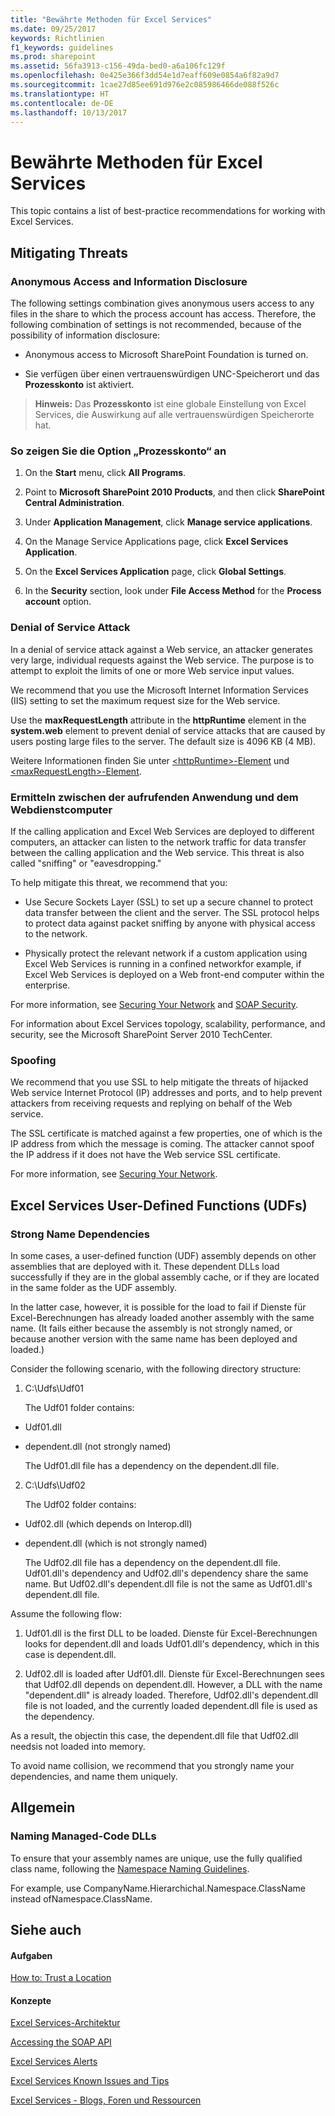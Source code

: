 ```yaml
---
title: "Bewährte Methoden für Excel Services"
ms.date: 09/25/2017
keywords: Richtlinien
f1_keywords: guidelines
ms.prod: sharepoint
ms.assetid: 56fa3913-c156-49da-bed0-a6a106fc129f
ms.openlocfilehash: 0e425e366f3dd54e1d7eaff609e0854a6f82a9d7
ms.sourcegitcommit: 1cae27d85ee691d976e2c085986466de088f526c
ms.translationtype: HT
ms.contentlocale: de-DE
ms.lasthandoff: 10/13/2017
---
```

# <a name="excel-services-best-practices"></a>Bewährte Methoden für Excel Services

This topic contains a list of best-practice recommendations for working with Excel Services.
  
    
    


## <a name="mitigating-threats"></a>Mitigating Threats


### <a name="anonymous-access-and-information-disclosure"></a>Anonymous Access and Information Disclosure

The following settings combination gives anonymous users access to any files in the share to which the process account has access. Therefore, the following combination of settings is not recommended, because of the possibility of information disclosure:
  
    
    

- Anonymous access to Microsoft SharePoint Foundation is turned on.
    
  
- Sie verfügen über einen vertrauenswürdigen UNC-Speicherort und das **Prozesskonto** ist aktiviert.
    
  

> **Hinweis:** Das **Prozesskonto** ist eine globale Einstellung von Excel Services, die Auswirkung auf alle vertrauenswürdigen Speicherorte hat.
  
    
    


### <a name="to-view-the-process-account-option"></a>So zeigen Sie die Option „Prozesskonto“ an


1. On the **Start** menu, click **All Programs**.
    
  
2. Point to **Microsoft SharePoint 2010 Products**, and then click **SharePoint Central Administration**.
    
  
3. Under **Application Management**, click **Manage service applications**.
    
  
4. On the Manage Service Applications page, click **Excel Services Application**.
    
  
5. On the **Excel Services Application** page, click **Global Settings**.
    
  
6. In the **Security** section, look under **File Access Method** for the **Process account** option.
    
  

### <a name="denial-of-service-attack"></a>Denial of Service Attack

In a denial of service attack against a Web service, an attacker generates very large, individual requests against the Web service. The purpose is to attempt to exploit the limits of one or more Web service input values.
  
    
    
We recommend that you use the Microsoft Internet Information Services (IIS) setting to set the maximum request size for the Web service.
  
    
    
Use the **maxRequestLength** attribute in the **httpRuntime** element in the **system.web** element to prevent denial of service attacks that are caused by users posting large files to the server. The default size is 4096 KB (4 MB).
  
    
    
Weitere Informationen finden Sie unter [\<httpRuntime\>-Element](http://msdn.microsoft.com/library/e9b81350-8aaf-47cc-9843-5f7d0c59f369.aspx) und [\<maxRequestLength\>-Element](http://msdn.microsoft.com/library/fd52b2c5-5014-4e6f-b869-4ea666dc83d6.aspx).
  
    
    

### <a name="sniffing-between-the-calling-application-and-the-web-service-computer"></a>Ermitteln zwischen der aufrufenden Anwendung und dem Webdienstcomputer

If the calling application and Excel Web Services are deployed to different computers, an attacker can listen to the network traffic for data transfer between the calling application and the Web service. This threat is also called "sniffing" or "eavesdropping."
  
    
    
To help mitigate this threat, we recommend that you:
  
    
    

- Use Secure Sockets Layer (SSL) to set up a secure channel to protect data transfer between the client and the server. The SSL protocol helps to protect data against packet sniffing by anyone with physical access to the network.
    
  
- Physically protect the relevant network if a custom application using Excel Web Services is running in a confined networkfor example, if Excel Web Services is deployed on a Web front-end computer within the enterprise.
    
  
For more information, see  [Securing Your Network](http://msdn.microsoft.com/library/af62ece0-0dd7-4b8e-ad12-4d13f2d60816.aspx) and [SOAP Security](http://msdn.microsoft.com/en-us/library/aa912494.aspx).
  
    
    
For information about Excel Services topology, scalability, performance, and security, see the Microsoft SharePoint Server 2010 TechCenter.
  
    
    

### <a name="spoofing"></a>Spoofing

We recommend that you use SSL to help mitigate the threats of hijacked Web service Internet Protocol (IP) addresses and ports, and to help prevent attackers from receiving requests and replying on behalf of the Web service.
  
    
    
The SSL certificate is matched against a few properties, one of which is the IP address from which the message is coming. The attacker cannot spoof the IP address if it does not have the Web service SSL certificate.
  
    
    
For more information, see  [Securing Your Network](http://msdn.microsoft.com/library/af62ece0-0dd7-4b8e-ad12-4d13f2d60816.aspx).
  
    
    

## <a name="excel-services-user-defined-functions-udfs"></a>Excel Services User-Defined Functions (UDFs)


### <a name="strong-name-dependencies"></a>Strong Name Dependencies

In some cases, a user-defined function (UDF) assembly depends on other assemblies that are deployed with it. These dependent DLLs load successfully if they are in the global assembly cache, or if they are located in the same folder as the UDF assembly.
  
    
    
In the latter case, however, it is possible for the load to fail if Dienste für Excel-Berechnungen has already loaded another assembly with the same name. (It fails either because the assembly is not strongly named, or because another version with the same name has been deployed and loaded.)
  
    
    
Consider the following scenario, with the following directory structure:
  
    
    

1. C:\\Udfs\\Udf01
    
    The Udf01 folder contains:
    
  - Udf01.dll 
    
  
  - dependent.dll (not strongly named)
    
  

    The Udf01.dll file has a dependency on the dependent.dll file.
    
  
2. C:\\Udfs\\Udf02
    
    The Udf02 folder contains:
    
  - Udf02.dll (which depends on Interop.dll)
    
  
  - dependent.dll (which is not strongly named)
    
  

    The Udf02.dll file has a dependency on the dependent.dll file. Udf01.dll's dependency and Udf02.dll's dependency share the same name. But Udf02.dll's dependent.dll file is not the same as Udf01.dll's dependent.dll file.
    
  
Assume the following flow:
  
    
    

1. Udf01.dll is the first DLL to be loaded. Dienste für Excel-Berechnungen looks for dependent.dll and loads Udf01.dll's dependency, which in this case is dependent.dll. 
    
  
2. Udf02.dll is loaded after Udf01.dll. Dienste für Excel-Berechnungen sees that Udf02.dll depends on dependent.dll. However, a DLL with the name "dependent.dll" is already loaded. Therefore, Udf02.dll's dependent.dll file is not loaded, and the currently loaded dependent.dll file is used as the dependency.
    
  
As a result, the objectin this case, the dependent.dll file that Udf02.dll needsis not loaded into memory.
  
    
    
To avoid name collision, we recommend that you strongly name your dependencies, and name them uniquely.
  
    
    

## <a name="general"></a>Allgemein


### <a name="naming-managed-code-dlls"></a>Naming Managed-Code DLLs

To ensure that your assembly names are unique, use the fully qualified class name, following the  [Namespace Naming Guidelines](http://msdn.microsoft.com/library/c08bc0d8-9b3a-4564-9af6-71699f62e00d.aspx).
  
    
    
For example, use CompanyName.Hierarchichal.Namespace.ClassName instead ofNamespace.ClassName. 
  
    
    

## <a name="see-also"></a>Siehe auch


#### <a name="tasks"></a>Aufgaben


  
    
    
 [How to: Trust a Location](how-to-trust-a-location.md)
#### <a name="concepts"></a>Konzepte


  
    
    
 [Excel Services-Architektur](excel-services-architecture.md)
  
    
    
 [Accessing the SOAP API](accessing-the-soap-api.md)
  
    
    
 [Excel Services Alerts](excel-services-alerts.md)
  
    
    
 [Excel Services Known Issues and Tips](excel-services-known-issues-and-tips.md)
  
    
    
 [Excel Services - Blogs, Foren und Ressourcen](excel-services-blogs-forums-and-resources.md)

